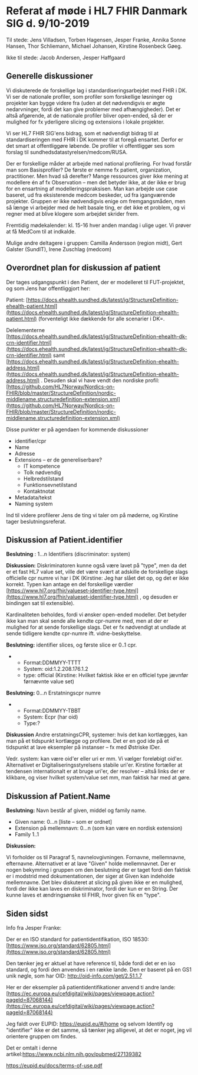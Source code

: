 # Referat af møde i HL7 FHIR Danmark SIG d. 9/10-2019

Til stede: Jens Villadsen, Torben Hagensen, Jesper Franke, Annika Sonne Hansen, Thor Schliemann, Michael Johansen, Kirstine Rosenbeck Gøeg.

Ikke til stede: Jacob Andersen, Jesper Haffgaard

## Generelle diskussioner

Vi diskuterede de forskellige lag i standardiseringsarbejdet med FHIR i DK. Vi ser de nationale profiler, som profiler som forskellige løsninger og projekter kan bygge videre fra (uden at det nødvendigvis er ægte nedarvninger, fordi det kan give problemer med afhængigheder). Det er altså afgørende, at de nationale profiler bliver open-ended, så der er mulighed for fx yderligere slicing og extensions i lokale projekter.

Vi ser HL7 FHIR SIG&#39;ens bidrag, som et nødvendigt bidrag til at standardiseringen med FHIR i DK kommer til at foregå ensartet. Derfor er det smart at offentliggøre løbende. De profiler vi offentliggør ses som forslag til sundhedsdatastyrelsen/medcom/RUSA.

Der er forskellige måder at arbejde med national profilering. For hvad forstår man som Basisprofiler? De første er nemme fx patient, organization, practitioner.  Men hvad så derefter? Mange ressources giver ikke mening at modellere én af fx Observation – men det betyder ikke, at der ikke er brug for en ensartning af modelleringspraksisen. Man kan arbejde use case baseret, ud fra eksisterende medcom beskeder, ud fra igangværende projekter. Gruppen er ikke nødvendigvis enige om fremgangsmåden, men så længe vi arbejder med de helt basale ting, er det ikke et problem, og vi regner med at blive klogere som arbejdet skrider frem.

Fremtidig mødekalender: kl. 15-16 hver anden mandag i ulige uger. Vi prøver at få MedCom til at indkalde.

Mulige andre deltagere i gruppen: Camilla Andersson (region midt), Gert Galster (SundIT), Irene Zuschlag (medcom)

## Overordnet plan for diskussion af patient

Der tages udgangspunkt i den Patient, der er modelleret til FUT-projektet, og som Jens har offentliggjort her:

Patient: [https://docs.ehealth.sundhed.dk/latest/ig/StructureDefinition-ehealth-patient.html](https://docs.ehealth.sundhed.dk/latest/ig/StructureDefinition-ehealth-patient.html)  (forventeligt ikke dækkende for alle scenarier i DK=.

Delelementerne [https://docs.ehealth.sundhed.dk/latest/ig/StructureDefinition-ehealth-dk-crn-identifier.html](https://docs.ehealth.sundhed.dk/latest/ig/StructureDefinition-ehealth-dk-crn-identifier.html)  samt  [https://docs.ehealth.sundhed.dk/latest/ig/StructureDefinition-ehealth-address.html](https://docs.ehealth.sundhed.dk/latest/ig/StructureDefinition-ehealth-address.html) . Desuden skal vi have vendt den nordiske profil: [https://github.com/HL7Norway/Nordics-on-FHIR/blob/master/StructureDefinition/nordic-middlename.structuredefinition-extension.xml](https://github.com/HL7Norway/Nordics-on-FHIR/blob/master/StructureDefinition/nordic-middlename.structuredefinition-extension.xml)

Disse punkter er på agendaen for kommende diskussioner

- identifier/cpr
- Name
- Adresse
- Extensions – er de genereliserbare?
  - IT kompetence
  - Tolk nødvendig
  - Helbredstilstand
  - Funktionsevnetilstand
  - Kontaktnotat
- Metadata/tekst
- Naming system

Ind til videre profilerer Jens de ting vi taler om på møderne, og Kirstine tager beslutningsreferat.

## Diskussion af Patient.identifier

**Beslutning** : 1…n Identifiers (discriminator: system)

**Diskussion:** Diskriminatoren kunne også være lavet på &quot;type&quot;, men da det er et fast HL7 value set, ville det være svært at adskille de forskellige slags officielle cpr numre vi har i DK (Kirstine: Jeg har slået det op, og det er ikke korrekt. Typen kan antage en del forskellige værdier [https://www.hl7.org/fhir/valueset-identifier-type.html](https://www.hl7.org/fhir/valueset-identifier-type.html) , og desuden er bindingen sat til extensible).

Kardinaliteten beholdes, fordi vi ønsker open-ended modeller. Det betyder ikke kan man skal sende alle kendte cpr-numre med, men at der er mulighed for at sende forskellige slags. Det er fx nødvendigt at undlade at sende tidligere kendte cpr-numre ift. vidne-beskyttelse.

**Beslutning:** identifier slices, og første slice er 0..1 cpr.

-
  - Format:DDMMYY-TTTT
  - System: oid:1.2.208.176.1.2
  - type: official (Kirstine: Hvilket faktisk ikke er en officiel type jævnfør førnævnte value set)

**Beslutning:** 0…n Erstatningscpr numre

-
  - Format:DDMMYY-TBBT
  - System: Ecpr (har oid)
  - Type:?

**Diskussion** Andre erstatningsCPR, systemer: hvis det kan kortlægges, kan man på et tidspunkt kortlægge og profilere. Det er en god ide på et tidspunkt at lave eksempler på instanser – fx med Østriske IDer.

Vedr. system: kan være oid&#39;er eller uri er mm. Vi vælger foreløbigt oid&#39;er. Alternativet er Digitaliseringsstyrelsens stabile uri&#39;er. Kirstine fortæller at tendensen internationalt er at bruge uri&#39;er, der resolver – altså links der er klikbare, og viser hvilket system/value set mm, man faktisk har med at gøre.

## Diskussion af Patient.Name

**Beslutning:** Navn består af given, middel og family name.

- Given name: 0…n [liste – som er ordnet]
- Extension på mellemnavn: 0…n (som kan være en nordisk extension)
- Family 1..1

**Diskussion:**

Vi forholder os til Paragraf 5, navnelovgivningen. Fornavne, mellemnavne, efternavne. Alternativet er at lave &quot;Given&quot; holde mellemnavnet. Der er nogen bekymring i gruppen om den beslutning der er taget fordi den faktisk er i modstrid med dokumentationen, der siger at Given kan indeholde mellemnavne. Det blev diskuteret at slicing på given ikke er en mulighed, fordi der ikke kan laves en diskriminator, fordi der kun er en String. Der kunne laves et ændringsønske til FHIR, hvor given fik en &quot;type&quot;.

## Siden sidst

Info fra Jesper Franke:

Der er en ISO standard for patientidentifikation, ISO 18530: [https://www.iso.org/standard/62805.html](https://www.iso.org/standard/62805.html)

Den tænker jeg er aktuel at have reference til, både fordi det er en iso standard, og fordi den anvendes i en række lande. Den er baseret på en GS1 unik nøgle, som har OID: http://oid-info.com/get/2.51.1.7

Her er der eksempler på patientidentifikationer anvend ti andre lande: [https://ec.europa.eu/cefdigital/wiki/pages/viewpage.action?pageId=87068144](https://ec.europa.eu/cefdigital/wiki/pages/viewpage.action?pageId=87068144)

Jeg faldt over EUPID: https://eupid.eu/#/home og selvom Identify og &quot;identifier&quot; ikke er det samme, så tænker jeg alligevel, at det er noget, jeg vil orientere gruppen om findes.

Det er omtalt i denne artikel:https://www.ncbi.nlm.nih.gov/pubmed/27139382

https://eupid.eu/docs/terms-of-use.pdf
